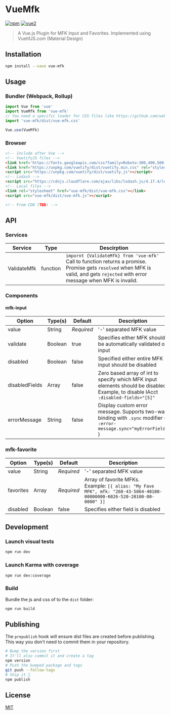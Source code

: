 
# VueMfk

[![npm](https://img.shields.io/npm/v/vue-mfk.svg)](https://www.npmjs.com/package/vue-mfk) [![vue2](https://img.shields.io/badge/vue-2.x-brightgreen.svg)](https://vuejs.org/)

> A Vue.js Plugin for MFK Input and Favorites.
> Implemented using VuetifJS.com (Material Design)

## Installation

```bash
npm install --save vue-mfk
```

## Usage

### Bundler (Webpack, Rollup)

```js
import Vue from 'vue'
import VueMfk from 'vue-mfk'
// You need a specific loader for CSS files like https://github.com/webpack/css-loader
import 'vue-mfk/dist/vue-mfk.css'

Vue.use(VueMfk)
```

### Browser

```html
<!-- Include after Vue -->
<!-- VuetifyJS files -->
<link href='https://fonts.googleapis.com/css?family=Roboto:300,400,500,700|Material+Icons' rel="stylesheet">
<link href="https://unpkg.com/vuetify/dist/vuetify.min.css" rel="stylesheet">
<script src="https://unpkg.com/vuetify/dist/vuetify.js"></script>
<!-- Lodash -->
<script src="https://cdnjs.cloudflare.com/ajax/libs/lodash.js/4.17.4/lodash.min.js"></script>
<!-- Local files -->
<link rel="stylesheet" href="vue-mfk/dist/vue-mfk.css"></link>
<script src="vue-mfk/dist/vue-mfk.js"></script>

<!-- From CDN (TBD) -->
```
## API
### Services
|Service| Type | Descirption |
|--|--|--|
| ValidateMfk | function  | `impornt {ValidateMfk} from 'vue-mfk'` <br> Call to function returns a promise. Promise gets `resolved` when MFK is valid, and gets `rejected` with error message when MFK is invalid. |
### Components
#### mfk-input
| Option | Type(s) | Default | Description |
|--|--|--|--|
| value | String | *Required*| '-' separated MFK value
| validate | Boolean | true | Specifies either MFK should be automatically validated on input
| disabled | Boolean | false | Specified either entire MFK input should be disabled
| disabledFields | Array | false | Zero based array of int to specify which MFK input elements should be disabled. Example, to disable IAcct `:disabled-fields="[5]"`|
| errorMessage | String | false | Display custom error message. Supports two-way binding with `.sync` modifier ( `:error-message.sync="myErrorField"` ) |
### mfk-favorite
| Option | Type(s) | Default | Description |
|--|--|--|--|
| value | String | *Required* | '-' separated MFK value |
| favorites | Array | *Required* | Array of favorite MFKs.<br>Example: `[{ alias: "My Fave MFK", mfk: "260-43-5064-40100-00000000-6026-520-20100-00-0000" }]` |
| disabled | Boolean | false | Specifies either field is disabled |
## Development

### Launch visual tests

```bash
npm run dev
```

### Launch Karma with coverage

```bash
npm run dev:coverage
```

### Build

Bundle the js and css of to the `dist` folder:

```bash
npm run build
```


## Publishing

The `prepublish` hook will ensure dist files are created before publishing. This
way you don't need to commit them in your repository.

```bash
# Bump the version first
# It'll also commit it and create a tag
npm version
# Push the bumped package and tags
git push --follow-tags
# Ship it 🚀
npm publish
```

## License

[MIT](http://opensource.org/licenses/MIT)

